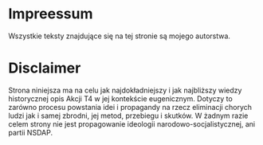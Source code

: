 # Impreessum

Wszystkie teksty znajdujące się na tej stronie są mojego autorstwa.

# Disclaimer

Strona niniejsza ma na celu jak najdokładniejszy i jak najbliższy wiedzy historycznej opis Akcji T4 w jej kontekście eugenicznym. Dotyczy to zarówno procesu powstania idei i propagandy na rzecz eliminacji chorych ludzi jak i samej zbrodni, jej metod, przebiegu i skutków. W żadnym razie celem strony nie jest propagowanie ideologii narodowo-socjalistycznej, ani partii NSDAP.

